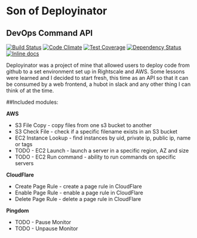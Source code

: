 # Son of Deployinator
## DevOps Command API

[![Build Status](https://travis-ci.org/angelamancini/devops_control_api.svg?branch=master)](https://travis-ci.org/angelamancini/devops_control_api) [![Code Climate](https://codeclimate.com/github/angelamancini/devops_control_api/badges/gpa.svg)](https://codeclimate.com/github/angelamancini/devops_control_api) [![Test Coverage](https://codeclimate.com/github/angelamancini/devops_control_api/badges/coverage.svg)](https://codeclimate.com/github/angelamancini/devops_control_api/coverage) [![Dependency Status](https://gemnasium.com/badges/github.com/angelamancini/devops_control_api.svg)](https://gemnasium.com/github.com/angelamancini/devops_control_api) [![Inline docs](http://inch-ci.org/github/angelamancini/devops_control_api.svg?branch=master)](http://inch-ci.org/github/angelamancini/devops_control_api)

Deployinator was a project of mine that allowed users to deploy code from github to a set environment set up in Rightscale and AWS. Some lessons were learned and I decided to start fresh, this time as an API so that it can be consumed by a web frontend, a hubot in slack and any other thing I can think of at the time.

##Included modules:

**AWS**
* S3 File Copy - copy files from one s3 bucket to another
* S3 Check File - check if a specific filename exists in an S3 bucket
* EC2 Instance Lookup - find instances by uid, private ip, public ip, name or tags
* TODO - EC2 Launch - launch a server in a specific region, AZ and size
* TODO - EC2 Run command - ability to run commands on specific servers

**CloudFlare**
* Create Page Rule - create a page rule in CloudFlare
* Enable Page Rule - enable a page rule in CloudFlare
* Delete Page Rule - delete a page rule in CloudFlare

**Pingdom**
* TODO - Pause Monitor
* TODO - Unpause Monitor
